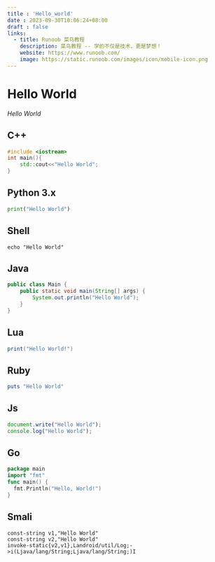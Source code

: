```yaml
---
title : 'Hello_world'
date : 2023-09-30T10:06:24+08:00
draft : false
links:
  - title: Runoob 菜鸟教程
    description: 菜鸟教程 -- 学的不仅是技术，更是梦想！
    website: https://www.runoob.com/
    image: https://static.runoob.com/images/icon/mobile-icon.png
---
```


# Hello World  

*Hello World*  

## C++
```cpp
#include <iostream>
int main(){
    std::cout<<"Hello World";
}
```

## Python 3.x
```python
print("Hello World")
```

## Shell
```shell
echo "Hello World"
```

## Java
```java
public class Main {
    public static void main(String[] args) {
        System.out.println("Hello World");
    }
}
```

## Lua
```lua
print("Hello World!")
```

## Ruby
```ruby
puts "Hello World"
```

## Js
```javascript
document.write("Hello World");
console.log("Hello World");
```

## Go
```go
package main
import "fmt"
func main() {
  fmt.Println("Hello, World!")
}
```

## Smali
```smali
const-string v1,"Hello World"
const-string v2,"Hello World"
invoke-static{v2,v1},Landroid/util/Log;->i(Ljava/lang/String;Ljava/lang/String;)I
```
